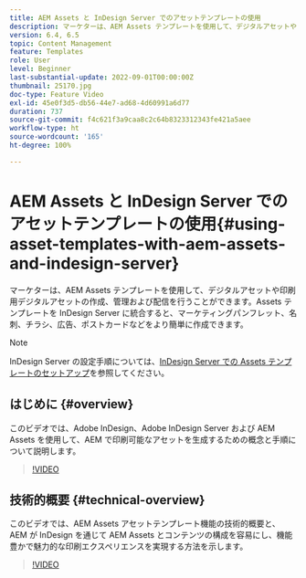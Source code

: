 ```yaml
---
title: AEM Assets と InDesign Server でのアセットテンプレートの使用
description: マーケターは、AEM Assets テンプレートを使用して、デジタルアセットや印刷用デジタルアセットの作成、管理および配信を行うことができます。Assets テンプレートを InDesign Server に統合すると、マーケティングパンフレット、名刺、チラシ、広告、ポストカードなどをより簡単に作成できます。
version: 6.4, 6.5
topic: Content Management
feature: Templates
role: User
level: Beginner
last-substantial-update: 2022-09-01T00:00:00Z
thumbnail: 25170.jpg
doc-type: Feature Video
exl-id: 45e0f3d5-db56-44e7-ad68-4d60991a6d77
duration: 737
source-git-commit: f4c621f3a9caa8c2c64b8323312343fe421a5aee
workflow-type: ht
source-wordcount: '165'
ht-degree: 100%

---
```


# AEM Assets と InDesign Server でのアセットテンプレートの使用{#using-asset-templates-with-aem-assets-and-indesign-server}

マーケターは、AEM Assets テンプレートを使用して、デジタルアセットや印刷用デジタルアセットの作成、管理および配信を行うことができます。Assets テンプレートを InDesign Server に統合すると、マーケティングパンフレット、名刺、チラシ、広告、ポストカードなどをより簡単に作成できます。

>[!NOTE]
>
>InDesign Server の設定手順については、[InDesign Server での Assets テンプレートのセットアップ](asset-templates-technical-video-setup.md)を参照してください。

## はじめに {#overview}

このビデオでは、Adobe InDesign、Adobe InDesign Server および AEM Assets を使用して、AEM で印刷可能なアセットを生成するための概念と手順について説明します。

>[!VIDEO](https://video.tv.adobe.com/v/25170?quality=12&learn=on)

## 技術的概要 {#technical-overview}

このビデオでは、AEM Assets アセットテンプレート機能の技術的概要と、AEM が InDesign を通じて AEM Assets とコンテンツの構成を容易にし、機能豊かで魅力的な印刷エクスペリエンスを実現する方法を示します。

>[!VIDEO](https://video.tv.adobe.com/v/17071?quality=12&learn=on)
